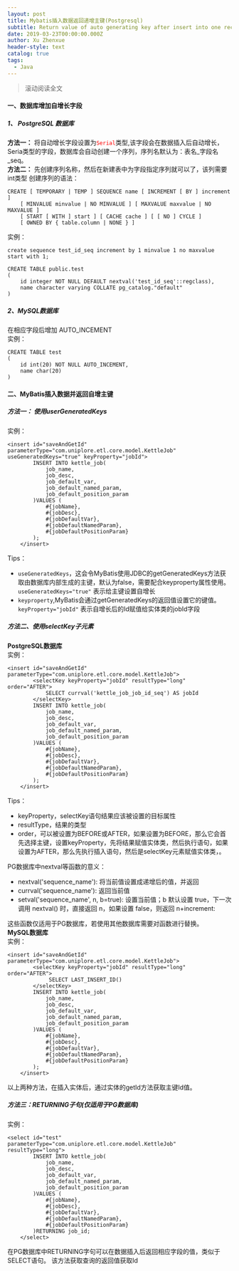 ```yaml
---
layout: post
title: Mybatis插入数据返回递增主键(Postgresql)
subtitle: Return value of auto generating key after insert into one record
date: 2019-03-23T00:00:00.000Z
author: Xu Zhenxue
header-style: text
catalog: true
tags:
  - Java
---
```

>滚动阅读全文
#### 一、数据库增加自增长字段
##### 1、 PostgreSQL 数据库
**方法一：** 将自动增长字段设置为<code style="color:red">Serial</code>类型,该字段会在数据插入后自动增长，Seria类型的字段，数据库会自动创建一个序列，序列名默认为：表名_字段名_seq。  
**方法二：** 先创建序列名称，然后在新建表中为字段指定序列就可以了，该列需要int类型
创建序列的语法：

```
CREATE [ TEMPORARY | TEMP ] SEQUENCE name [ INCREMENT [ BY ] increment ]
    [ MINVALUE minvalue | NO MINVALUE ] [ MAXVALUE maxvalue | NO MAXVALUE ]
    [ START [ WITH ] start ] [ CACHE cache ] [ [ NO ] CYCLE ]
    [ OWNED BY { table.column | NONE } ]
```
实例：

```
create sequence test_id_seq increment by 1 minvalue 1 no maxvalue start with 1;  
```


```
CREATE TABLE public.test
(
    id integer NOT NULL DEFAULT nextval('test_id_seq'::regclass),
    name character varying COLLATE pg_catalog."default"
)
```
##### 2、MySQL数据库
在相应字段后增加 AUTO_INCEMENT  
实例：
```
CREATE TABLE test
(
    id int(20) NOT NULL AUTO_INCEMENT,
    name char(20)
)

```

#### 二、MyBatis插入数据并返回自增主键
##### 方法一： 使用userGeneratedKeys
实例：
```
<insert id="saveAndGetId" parameterType="com.uniplore.etl.core.model.KettleJob" useGeneratedKeys="true" keyProperty="jobId">
        INSERT INTO kettle_job(
            job_name,
            job_desc,
            job_default_var,
            job_default_named_param,
            job_default_position_param
        )VALUES (
            #{jobName},
            #{jobDesc},
            #{jobDefaultVar},
            #{jobDefaultNamedParam},
            #{jobDefaultPositionParam}
        );
    </insert>
```
Tips：
- <code>useGeneratedKeys</code>，这会令MyBatis使用JDBC的getGeneratedKeys方法获取由数据库内部生成的主键，默认为false，需要配合keyproperty属性使用。<code>useGeneratedKeys="true"</code> 表示给主键设置自增长
- <code>keyproperty</code>,MyBatis会通过getGeneratedKeys的返回值设置它的键值。<code>keyProperty="jobId"</code> 表示自增长后的Id赋值给实体类的jobId字段

##### 方法二、使用selectKey子元素
**PostgreSQL数据库**  
实例：
```
<insert id="saveAndGetId" parameterType="com.uniplore.etl.core.model.KettleJob">
        <selectKey keyProperty="jobId" resultType="long" order="AFTER">
            SELECT currval('kettle_job_job_id_seq') AS jobId
        </selectKey>
        INSERT INTO kettle_job(
            job_name,
            job_desc,
            job_default_var,
            job_default_named_param,
            job_default_position_param
        )VALUES (
            #{jobName},
            #{jobDesc},
            #{jobDefaultVar},
            #{jobDefaultNamedParam},
            #{jobDefaultPositionParam}
        );
    </insert>

```
Tips：
- keyProperty，selectKey语句结果应该被设置的目标属性
- resultType，结果的类型
- order，可以被设置为BEFORE或AFTER，如果设置为BEFORE，那么它会首先选择主键，设置keyProperty，先将结果赋值实体类，然后执行语句，如果设置为AFTER，那么先执行插入语句，然后是selectKey元素赋值实体类，。


PG数据库中nextval等函数的意义：
- nextval('sequence_name'): 将当前值设置成递增后的值，并返回
- currval('sequence_name'): 返回当前值
- setval('sequence_name', n, b=true): 设置当前值；b 默认设置 true，下一次调用 nextval() 时，直接返回 n，如果设置 false，则返回 n+increment:

这些函数仅适用于PG数据库，若使用其他数据库需要对函数进行替换。  
**MySQL数据库**  
实例：
```
<insert id="saveAndGetId" parameterType="com.uniplore.etl.core.model.KettleJob">
        <selectKey keyProperty="jobId" resultType="long" order="AFTER">
             SELECT LAST_INSERT_ID()
        </selectKey>
        INSERT INTO kettle_job(
            job_name,
            job_desc,
            job_default_var,
            job_default_named_param,
            job_default_position_param
        )VALUES (
            #{jobName},
            #{jobDesc},
            #{jobDefaultVar},
            #{jobDefaultNamedParam},
            #{jobDefaultPositionParam}
        );
    </insert>

```
以上两种方法，在插入实体后，通过实体的getId方法获取主键Id值。

##### 方法三：RETURNING子句(仅适用于PG数据库)
实例：
```
<select id="test" parameterType="com.uniplore.etl.core.model.KettleJob" resultType="long">
        INSERT INTO kettle_job(
            job_name,
            job_desc,
            job_default_var,
            job_default_named_param,
            job_default_position_param
        )VALUES (
            #{jobName},
            #{jobDesc},
            #{jobDefaultVar},
            #{jobDefaultNamedParam},
            #{jobDefaultPositionParam}
        )RETURNING job_id;
    </select>
```
在PG数据库中RETURNING字句可以在数据插入后返回相应字段的值，类似于SELECT语句。
该方法获取查询的返回值获取Id



